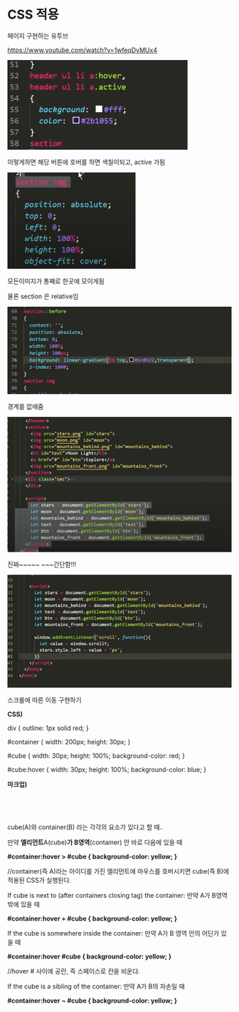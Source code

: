 # CSS 적용

페이지 구현하는 유투브

https://www.youtube.com/watch?v=1wfeqDyMUx4





![image-20211011115704798](CSS적용.assets/image-20211011115704798.png)

이렇게하면 해당 버튼에 호버를 하면 색칠이되고, active 가됨



![image-20211011115825493](CSS적용.assets/image-20211011115825493.png)

모든이미지가 통째로 한곳에 모이게됨

물론 section 은 relative임



![image-20211011182104626](CSS적용.assets/image-20211011182104626.png)

경계를 없애줌





![image-20211011182231568](CSS적용.assets/image-20211011182231568.png)

진짜~~~~~ ~~~간단함!!! 





![image-20211011194012561](CSS적용.assets/image-20211011194012561.png)

스크롤에 따른 이동 구현하기



**CSS)**

div { outline: 1px solid red; }

\#container { width: 200px; height: 30px; }

\#cube { width: 30px; height: 100%; background-color: red; }

\#cube:hover { width: 30px; height: 100%; background-color: blue; }



**마크업)**

<div id="container">

  <div id="cube">  </div>

</div>





cube(A)와 container(B) 라는 각각의 요소가 있다고 할 때..

만약 **엘리먼트**A(cube)**가 B영역**(container) 안 바로 다음에 있을 때

**#container:hover > #cube { background-color: yellow; }**

//container(즉 A)라는 아이디를 가진 엘리먼트에 마우스를 호버시키면 cube(즉 B)에 적용된 CSS가 실행된다.



If cube is next to (after containers closing tag) the container: 만약 A가 B영역 밖에 있을 때

**#container:hover + #cube { background-color: yellow; }**



If the cube is somewhere inside the container: 만약 A가 B 영역 안의 어딘가 있을 때

**#container:hover #cube { background-color: yellow; }** 

//hover # 사이에 공란, 즉 스페이스로 칸을 비운댜.



If the cube is a sibling of the container: 만약 A가 B의 자손일 때

**#container:hover ~ #cube { background-color: yellow; }**
